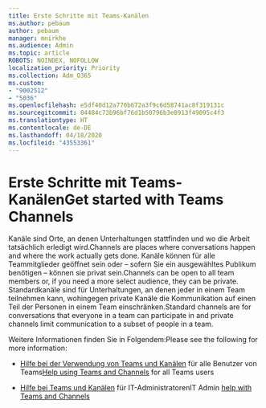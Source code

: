 ```yaml
---
title: Erste Schritte mit Teams-Kanälen
ms.author: pebaum
author: pebaum
manager: mnirkhe
ms.audience: Admin
ms.topic: article
ROBOTS: NOINDEX, NOFOLLOW
localization_priority: Priority
ms.collection: Adm_O365
ms.custom:
- "9002512"
- "5036"
ms.openlocfilehash: e5df40d12a770b672a3f9c6d58741ac8f319131c
ms.sourcegitcommit: 04484c73b96bf76d1b50796b3e8913f49095c4f3
ms.translationtype: HT
ms.contentlocale: de-DE
ms.lasthandoff: 04/18/2020
ms.locfileid: "43553361"
---
```

# <a name="get-started-with-teams-channels"></a><span data-ttu-id="213fb-102">Erste Schritte mit Teams-Kanälen</span><span class="sxs-lookup"><span data-stu-id="213fb-102">Get started with Teams Channels</span></span>

<span data-ttu-id="213fb-103">Kanäle sind Orte, an denen Unterhaltungen stattfinden und wo die Arbeit tatsächlich erledigt wird.</span><span class="sxs-lookup"><span data-stu-id="213fb-103">Channels are places where conversations happen and where the work actually gets done.</span></span> <span data-ttu-id="213fb-104">Kanäle können für alle Teammitglieder geöffnet sein oder – sofern Sie ein ausgewähltes Publikum benötigen – können sie privat sein.</span><span class="sxs-lookup"><span data-stu-id="213fb-104">Channels can be open to all team members or, if you need a more select audience, they can be private.</span></span> <span data-ttu-id="213fb-105">Standardkanäle sind für Unterhaltungen, an denen jeder in einem Team teilnehmen kann, wohingegen private Kanäle die Kommunikation auf einen Teil der Personen in einem Team einschränken.</span><span class="sxs-lookup"><span data-stu-id="213fb-105">Standard channels are for conversations that everyone in a team can participate in and private channels limit communication to a subset of people in a team.</span></span>

<span data-ttu-id="213fb-106">Weitere Informationen finden Sie in Folgendem:</span><span class="sxs-lookup"><span data-stu-id="213fb-106">Please see the following for more information:</span></span>

- <span data-ttu-id="213fb-107">[Hilfe bei der Verwendung von Teams und Kanälen](https://support.office.com/article/teams-and-channels-df38ae23-8f85-46d3-b071-cb11b9de5499) für alle Benutzer von Teams</span><span class="sxs-lookup"><span data-stu-id="213fb-107">[Help using Teams and Channels](https://support.office.com/article/teams-and-channels-df38ae23-8f85-46d3-b071-cb11b9de5499) for all Teams users</span></span>

- <span data-ttu-id="213fb-108">[Hilfe bei Teams und Kanälen](https://docs.microsoft.com/microsoftteams/teams-channels-overview) für IT-Administratoren</span><span class="sxs-lookup"><span data-stu-id="213fb-108">IT Admin [help with Teams and Channels](https://docs.microsoft.com/microsoftteams/teams-channels-overview)</span></span> 
